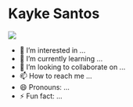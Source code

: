 # Kayke Santos

<img src="https://user-images.githubusercontent.com/73097560/115834477-dbab4500-a447-11eb-908a-139a6edaec5c.gif">

- 👀 I’m interested in ...
- 🌱 I’m currently learning ...
- 💞️ I’m looking to collaborate on ...
- 📫 How to reach me ...
- 😄 Pronouns: ...
- ⚡ Fun fact: ...

<!---
guaxininsafado/guaxininsafado is a ✨ special ✨ repository because its `README.md` (this file) appears on your GitHub profile.
You can click the Preview link to take a look at your changes.
--->
